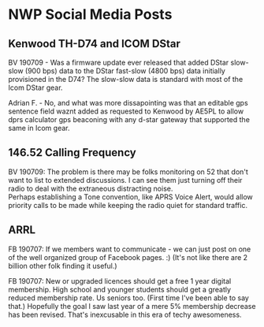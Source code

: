 # NWP Social Media Posts

## Kenwood TH-D74 and ICOM DStar

BV 190709 - Was a firmware update ever released that added DStar slow-slow (900 bps) data to the DStar fast-slow (4800 bps) data initially provisioned in the D74? The slow-slow data is standard with most of the Icom DStar gear.

   Adrian F. - No, and what was more dissapointing was that an editable gps sentence field waznt added as requested to Kenwood by AE5PL to allow dprs calculator gps beaconing with any d-star gateway that supported the same in Icom gear.

## 146.52 Calling Frequency

BV 190709: The problem is there may be folks monitoring on 52 that don't want to list to extended discussions.  I can see them just turning off their radio to deal with the extraneous distracting noise.   
Perhaps establishing a Tone convention, like APRS Voice Alert, would allow priority calls to be made while keeping the radio quiet for standard traffic.

## ARRL

FB 190707: If we members want to communicate - we can just post on one of the well organized group of Facebook pages. :) (It's not like there are 2 billion other folk finding it useful.)

FB 190707: New or upgraded licences should get a free 1 year digital membership. High school and younger students should get a greatly reduced membership rate. Us seniors too. (First time I've been able to say that.)
Hopefully the goal I saw last year of a mere 5% membership decrease has been revised. That's inexcusable in this era of techy awesomeness.
